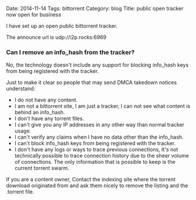 Date: 2014-11-14
Tags: bittorrent
Category: blog
Title: public open tracker now open for business

I have set up an open public bittorrent tracker.

The announce url is udp://i2p.rocks:6969

### Can I remove an info_hash from the tracker?

No, the technology doesn't include any support for blocking info_hash keys from being registered with the tracker.

Just to make it clear so people that may send DMCA takedown notices understand:

* I do not have any content.
* I am not a bittorrent site, I am just a tracker, I can not see what content is behind an info_hash.
* I don't have any torrent files.
* I can't give you any IP addresses in any other way than normal tracker usage.
* I can't verify any claims when I have no data other than the info_hash.
* I can't block info_hash keys from being registered with the tracker.
* I don't have any logs or ways to trace previous connections, It's not technically possible to trace connection history due to the sheer volume of connections. The only information that is possible to keep is the current torrent swarm.

If you are a content owner, Contact the indexing site where the torrent download originated from and ask them nicely to remove the listing and the .torrent file.
